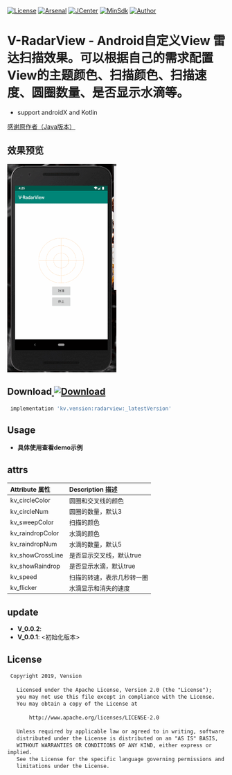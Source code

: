 [![License](https://img.shields.io/badge/License%20-Apache%202-337ab7.svg)](https://www.apache.org/licenses/LICENSE-2.0)
[![Arsenal](https://img.shields.io/badge/Arsenal%20-%20RadarView-4cae4c.svg)](https://android-arsenal.com/details/1/6001)
[![JCenter](https://api.bintray.com/packages/vension/maven/RadarView/images/download.svg)](https://bintray.com/vension/maven/RadarView/_latestVersion)
[![MinSdk](https://img.shields.io/badge/%20MinSdk%20-%2019%2B%20-f0ad4e.svg)](https://android-arsenal.com/api?level=19)
[![Author](https://img.shields.io/badge/Author-Vension-orange.svg?style=flat-square)](https://img.shields.io/badge/Author-Vension-orange.svg?style=flat-square)

# V-RadarView - Android自定义View 雷达扫描效果。可以根据自己的需求配置View的主题颜色、扫描颜色、扫描速度、圆圈数量、是否显示水滴等。
* support androidX and Kotlin

[感谢原作者（Java版本）](https://github.com/donkingliang/RadarView)

## 效果预览
<p>
    <img src="/GIF.gif" style="width: 50%;"/>
</p>

## Download[ ![Download](https://api.bintray.com/packages/vension/maven/RadarView/images/download.svg) ](https://bintray.com/vension/maven/RadarView/_latestVersion)
``` gradle
 implementation 'kv.vension:radarview:_latestVersion'
```

## Usage

* **具体使用查看demo示例**

## attrs

| Attribute 属性           | Description 描述 |
|:---				       |:---|
| kv_circleColor             | 圆圈和交叉线的颜色      |
| kv_circleNum             | 圆圈的数量，默认3         |
| kv_sweepColor           | 扫描的颜色    |
| kv_raindropColor           | 水滴的颜色   |
| kv_raindropNum            | 水滴的数量，默认5|
| kv_showCrossLine            | 是否显示交叉线，默认true |
| kv_showRaindrop           | 是否显示水滴，默认true |
| kv_speed              | 扫描的转速，表示几秒转一圈 |
| kv_flicker              | 水滴显示和消失的速度 |

## update
* **V_0.0.2**: <fix bug>
* **V_0.0.1**: <初始化版本>

## License
```
 Copyright 2019, Vension

   Licensed under the Apache License, Version 2.0 (the "License");
   you may not use this file except in compliance with the License.
   You may obtain a copy of the License at

       http://www.apache.org/licenses/LICENSE-2.0

   Unless required by applicable law or agreed to in writing, software
   distributed under the License is distributed on an "AS IS" BASIS,
   WITHOUT WARRANTIES OR CONDITIONS OF ANY KIND, either express or implied.
   See the License for the specific language governing permissions and
   limitations under the License.
```
